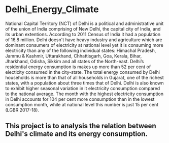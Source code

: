 # Delhi_Energy_Climate
National Capital Territory (NCT) of Delhi is a political and administrative unit of the union of India comprising of New Delhi, the capital city of India, and its urban extentions. According to 2011 Census of India it had a population of 16.8 million. Delhi doesn't have heavy industry and agriculture which are dominant consumers of electricity at national level yet it is consuming more electricity than any of the following individual states: Himachal Pradesh, Jammu & Kashmir, Uttarakhand, Chhattisgarh, Goa, Kerala, Bihar, Jharkhand, Odisha, Sikkim and all states of the North-east. Delhi’s residential energy consumption is makes up more than 52 per cent of electicity consumed in the city-state. The total energy consumed by Delhi households is more than that of all households in Gujarat, one of the richest states, with a population about three times that of Delhi.
Delhi is also known to exhibit higher seasonal variation in it electricity consumption compared to the national average. The month with the highest electricity consumption in Delhi accounts for 104 per cent more consumption than in the lowest consumption month, while at national level this number is just 15 per cent (LGBR 2017-18).
## This project is to analysis the relation between Delhi's climate and its energy consumption.
